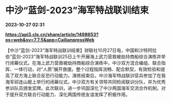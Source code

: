 # 中沙“蓝剑-2023”海军特战联训结束

**2023-10-27 02:31**

**https://api3.cls.cn/share/article/1498653?os=web&sv=7.7.5&app=CailianpressWeb**

【中沙“蓝剑-2023”海军特战联训结束】财联社10月27日电，中国和沙特阿拉伯“蓝剑-2023”海军特战联训25日上午开展海上武力营救被劫持商船综合演练并举行闭幕仪式。在海上武力营救被劫持商船综合演练中，中沙双方混合编组、联合指挥、一体行动，对“人质”展开救援。整个过程指挥流畅、配合默契，有效检验和提高了双方海上联合反恐行动能力。演练结束后，中沙海军特战联训官兵参加了在我海军祁连山舰上举行的闭幕仪式。中沙双方有关领导共同检阅联训分队，并为优秀参训队员颁发奖牌。此次联训，进一步巩固深化了中沙两国海军交流合作机制，对于提升双方联合行动能力、深化两国传统友谊发挥了积极作用。